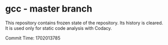 # gcc - master branch

This repository contains frozen state of the repository.
Its history is cleared. It is used only for static code
analysis with Codacy.

Commit Time: 1702013785